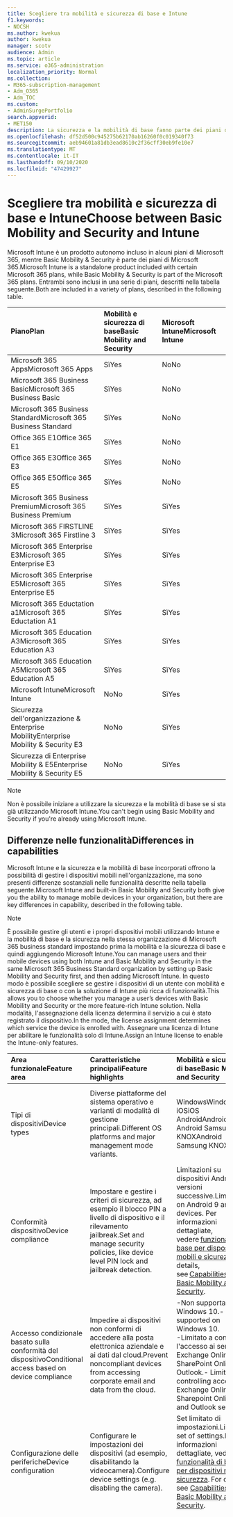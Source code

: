 ```yaml
---
title: Scegliere tra mobilità e sicurezza di base e Intune
f1.keywords:
- NOCSH
ms.author: kwekua
author: kwekua
manager: scotv
audience: Admin
ms.topic: article
ms.service: o365-administration
localization_priority: Normal
ms.collection:
- M365-subscription-management
- Adm_O365
- Adm_TOC
ms.custom:
- AdminSurgePortfolio
search.appverid:
- MET150
description: La sicurezza e la mobilità di base fanno parte dei piani di Microsoft 365.
ms.openlocfilehash: df52d500c945275b62170ab16260f0c019340f73
ms.sourcegitcommit: aeb94601a81db3ead8610c2f36cff30eb9fe10e7
ms.translationtype: MT
ms.contentlocale: it-IT
ms.lasthandoff: 09/10/2020
ms.locfileid: "47429927"
---
```

# <a name="choose-between-basic-mobility-and-security-and-intune"></a><span data-ttu-id="c89fd-103">Scegliere tra mobilità e sicurezza di base e Intune</span><span class="sxs-lookup"><span data-stu-id="c89fd-103">Choose between Basic Mobility and Security and Intune</span></span>

<span data-ttu-id="c89fd-104">Microsoft Intune è un prodotto autonomo incluso in alcuni piani di Microsoft 365, mentre Basic Mobility & Security è parte dei piani di Microsoft 365.</span><span class="sxs-lookup"><span data-stu-id="c89fd-104">Microsoft Intune is a standalone product included with certain Microsoft 365 plans, while Basic Mobility & Security is part of the Microsoft 365 plans.</span></span> <span data-ttu-id="c89fd-105">Entrambi sono inclusi in una serie di piani, descritti nella tabella seguente.</span><span class="sxs-lookup"><span data-stu-id="c89fd-105">Both are included in a variety of plans, described in the following table.</span></span>

|<span data-ttu-id="c89fd-106">**Piano**</span><span class="sxs-lookup"><span data-stu-id="c89fd-106">**Plan**</span></span>|<span data-ttu-id="c89fd-107">**Mobilità e sicurezza di base**</span><span class="sxs-lookup"><span data-stu-id="c89fd-107">**Basic Mobility and Security**</span></span>|<span data-ttu-id="c89fd-108">**Microsoft Intune**</span><span class="sxs-lookup"><span data-stu-id="c89fd-108">**Microsoft Intune**</span></span>|
|:-----|:-----|:-----|
|<span data-ttu-id="c89fd-109">Microsoft 365 Apps</span><span class="sxs-lookup"><span data-stu-id="c89fd-109">Microsoft 365 Apps</span></span>|<span data-ttu-id="c89fd-110">Sì</span><span class="sxs-lookup"><span data-stu-id="c89fd-110">Yes</span></span>|<span data-ttu-id="c89fd-111">No</span><span class="sxs-lookup"><span data-stu-id="c89fd-111">No</span></span>|
|<span data-ttu-id="c89fd-112">Microsoft 365 Business Basic</span><span class="sxs-lookup"><span data-stu-id="c89fd-112">Microsoft 365 Business Basic</span></span>|<span data-ttu-id="c89fd-113">Sì</span><span class="sxs-lookup"><span data-stu-id="c89fd-113">Yes</span></span>|<span data-ttu-id="c89fd-114">No</span><span class="sxs-lookup"><span data-stu-id="c89fd-114">No</span></span>|
|<span data-ttu-id="c89fd-115">Microsoft 365 Business Standard</span><span class="sxs-lookup"><span data-stu-id="c89fd-115">Microsoft 365 Business Standard</span></span>|<span data-ttu-id="c89fd-116">Sì</span><span class="sxs-lookup"><span data-stu-id="c89fd-116">Yes</span></span>|<span data-ttu-id="c89fd-117">No</span><span class="sxs-lookup"><span data-stu-id="c89fd-117">No</span></span>|
|<span data-ttu-id="c89fd-118">Office 365 E1</span><span class="sxs-lookup"><span data-stu-id="c89fd-118">Office 365 E1</span></span> |<span data-ttu-id="c89fd-119">Sì</span><span class="sxs-lookup"><span data-stu-id="c89fd-119">Yes</span></span>|<span data-ttu-id="c89fd-120">No</span><span class="sxs-lookup"><span data-stu-id="c89fd-120">No</span></span>|
|<span data-ttu-id="c89fd-121">Office 365 E3</span><span class="sxs-lookup"><span data-stu-id="c89fd-121">Office 365 E3</span></span> |<span data-ttu-id="c89fd-122">Sì</span><span class="sxs-lookup"><span data-stu-id="c89fd-122">Yes</span></span>|<span data-ttu-id="c89fd-123">No</span><span class="sxs-lookup"><span data-stu-id="c89fd-123">No</span></span>|
|<span data-ttu-id="c89fd-124">Office 365 E5</span><span class="sxs-lookup"><span data-stu-id="c89fd-124">Office 365 E5</span></span> |<span data-ttu-id="c89fd-125">Sì</span><span class="sxs-lookup"><span data-stu-id="c89fd-125">Yes</span></span>|<span data-ttu-id="c89fd-126">No</span><span class="sxs-lookup"><span data-stu-id="c89fd-126">No</span></span>|
|<span data-ttu-id="c89fd-127">Microsoft 365 Business Premium</span><span class="sxs-lookup"><span data-stu-id="c89fd-127">Microsoft 365 Business Premium</span></span> |<span data-ttu-id="c89fd-128">Sì</span><span class="sxs-lookup"><span data-stu-id="c89fd-128">Yes</span></span>|<span data-ttu-id="c89fd-129">Sì</span><span class="sxs-lookup"><span data-stu-id="c89fd-129">Yes</span></span>|
|<span data-ttu-id="c89fd-130">Microsoft 365 FIRSTLINE 3</span><span class="sxs-lookup"><span data-stu-id="c89fd-130">Microsoft 365 Firstline 3</span></span> |<span data-ttu-id="c89fd-131">Sì</span><span class="sxs-lookup"><span data-stu-id="c89fd-131">Yes</span></span>|<span data-ttu-id="c89fd-132">Sì</span><span class="sxs-lookup"><span data-stu-id="c89fd-132">Yes</span></span>|
|<span data-ttu-id="c89fd-133">Microsoft 365 Enterprise E3</span><span class="sxs-lookup"><span data-stu-id="c89fd-133">Microsoft 365 Enterprise E3</span></span> |<span data-ttu-id="c89fd-134">Sì</span><span class="sxs-lookup"><span data-stu-id="c89fd-134">Yes</span></span>|<span data-ttu-id="c89fd-135">Sì</span><span class="sxs-lookup"><span data-stu-id="c89fd-135">Yes</span></span>|
|<span data-ttu-id="c89fd-136">Microsoft 365 Enterprise E5</span><span class="sxs-lookup"><span data-stu-id="c89fd-136">Microsoft 365 Enterprise E5</span></span> |<span data-ttu-id="c89fd-137">Sì</span><span class="sxs-lookup"><span data-stu-id="c89fd-137">Yes</span></span>|<span data-ttu-id="c89fd-138">Sì</span><span class="sxs-lookup"><span data-stu-id="c89fd-138">Yes</span></span>|
|<span data-ttu-id="c89fd-139">Microsoft 365 Eductation a1</span><span class="sxs-lookup"><span data-stu-id="c89fd-139">Microsoft 365 Eductation A1</span></span> |<span data-ttu-id="c89fd-140">Sì</span><span class="sxs-lookup"><span data-stu-id="c89fd-140">Yes</span></span>|<span data-ttu-id="c89fd-141">Sì</span><span class="sxs-lookup"><span data-stu-id="c89fd-141">Yes</span></span>|
|<span data-ttu-id="c89fd-142">Microsoft 365 Education A3</span><span class="sxs-lookup"><span data-stu-id="c89fd-142">Microsoft 365 Education A3</span></span> |<span data-ttu-id="c89fd-143">Sì</span><span class="sxs-lookup"><span data-stu-id="c89fd-143">Yes</span></span>|<span data-ttu-id="c89fd-144">Sì</span><span class="sxs-lookup"><span data-stu-id="c89fd-144">Yes</span></span>|
|<span data-ttu-id="c89fd-145">Microsoft 365 Education A5</span><span class="sxs-lookup"><span data-stu-id="c89fd-145">Microsoft 365 Education A5</span></span> |<span data-ttu-id="c89fd-146">Sì</span><span class="sxs-lookup"><span data-stu-id="c89fd-146">Yes</span></span>|<span data-ttu-id="c89fd-147">Sì</span><span class="sxs-lookup"><span data-stu-id="c89fd-147">Yes</span></span>|
|<span data-ttu-id="c89fd-148">Microsoft Intune</span><span class="sxs-lookup"><span data-stu-id="c89fd-148">Microsoft Intune</span></span> |<span data-ttu-id="c89fd-149">No</span><span class="sxs-lookup"><span data-stu-id="c89fd-149">No</span></span>|<span data-ttu-id="c89fd-150">Sì</span><span class="sxs-lookup"><span data-stu-id="c89fd-150">Yes</span></span>|
|<span data-ttu-id="c89fd-151">Sicurezza dell'organizzazione & Enterprise Mobility</span><span class="sxs-lookup"><span data-stu-id="c89fd-151">Enterprise Mobility & Security E3</span></span> |<span data-ttu-id="c89fd-152">No</span><span class="sxs-lookup"><span data-stu-id="c89fd-152">No</span></span>|<span data-ttu-id="c89fd-153">Sì</span><span class="sxs-lookup"><span data-stu-id="c89fd-153">Yes</span></span>|
|<span data-ttu-id="c89fd-154">Sicurezza di Enterprise Mobility & E5</span><span class="sxs-lookup"><span data-stu-id="c89fd-154">Enterprise Mobility & Security E5</span></span> |<span data-ttu-id="c89fd-155">No</span><span class="sxs-lookup"><span data-stu-id="c89fd-155">No</span></span>|<span data-ttu-id="c89fd-156">Sì</span><span class="sxs-lookup"><span data-stu-id="c89fd-156">Yes</span></span>|

>[!NOTE]
><span data-ttu-id="c89fd-157">Non è possibile iniziare a utilizzare la sicurezza e la mobilità di base se si sta già utilizzando Microsoft Intune.</span><span class="sxs-lookup"><span data-stu-id="c89fd-157">You can't begin using Basic Mobility and Security if you're already using Microsoft Intune.</span></span>

## <a name="differences-in-capabilities"></a><span data-ttu-id="c89fd-158">Differenze nelle funzionalità</span><span class="sxs-lookup"><span data-stu-id="c89fd-158">Differences in capabilities</span></span>

<span data-ttu-id="c89fd-159">Microsoft Intune e la sicurezza e la mobilità di base incorporati offrono la possibilità di gestire i dispositivi mobili nell'organizzazione, ma sono presenti differenze sostanziali nelle funzionalità descritte nella tabella seguente.</span><span class="sxs-lookup"><span data-stu-id="c89fd-159">Microsoft Intune and built-in Basic Mobility and Security both give you the ability to manage mobile devices in your organization, but there are key differences in capability, described in the following table.</span></span>

>[!NOTE]
><span data-ttu-id="c89fd-160">È possibile gestire gli utenti e i propri dispositivi mobili utilizzando Intune e la mobilità di base e la sicurezza nella stessa organizzazione di Microsoft 365 business standard impostando prima la mobilità e la sicurezza di base e quindi aggiungendo Microsoft Intune.</span><span class="sxs-lookup"><span data-stu-id="c89fd-160">You can manage users and their mobile devices using both Intune and Basic Mobility and Security in the same Microsoft 365 Business Standard organization by setting up Basic Mobility and Security first, and then adding Microsoft Intune.</span></span> <span data-ttu-id="c89fd-161">In questo modo è possibile scegliere se gestire i dispositivi di un utente con mobilità e sicurezza di base o con la soluzione di Intune più ricca di funzionalità.</span><span class="sxs-lookup"><span data-stu-id="c89fd-161">This allows you to choose whether you manage a user’s devices with Basic Mobility and Security or the more feature-rich Intune solution.</span></span> <span data-ttu-id="c89fd-162">Nella modalità, l'assegnazione della licenza determina il servizio a cui è stato registrato il dispositivo.</span><span class="sxs-lookup"><span data-stu-id="c89fd-162">In the mode, the license assignment determines which service the device is enrolled with.</span></span> <span data-ttu-id="c89fd-163">Assegnare una licenza di Intune per abilitare le funzionalità solo di Intune.</span><span class="sxs-lookup"><span data-stu-id="c89fd-163">Assign an Intune license to enable the Intune-only features.</span></span>

|<span data-ttu-id="c89fd-164">**Area funzionale**</span><span class="sxs-lookup"><span data-stu-id="c89fd-164">**Feature area**</span></span>|<span data-ttu-id="c89fd-165">**Caratteristiche principali**</span><span class="sxs-lookup"><span data-stu-id="c89fd-165">**Feature highlights**</span></span>|<span data-ttu-id="c89fd-166">**Mobilità e sicurezza di base**</span><span class="sxs-lookup"><span data-stu-id="c89fd-166">**Basic Mobility and Security**</span></span>|<span data-ttu-id="c89fd-167">**Microsoft Intune**</span><span class="sxs-lookup"><span data-stu-id="c89fd-167">**Microsoft Intune**</span></span>|
|:-----|:-----|:-----|:-----|
|<span data-ttu-id="c89fd-168">Tipi di dispositivi</span><span class="sxs-lookup"><span data-stu-id="c89fd-168">Device types</span></span>|<span data-ttu-id="c89fd-169">Diverse piattaforme del sistema operativo e varianti di modalità di gestione principali.</span><span class="sxs-lookup"><span data-stu-id="c89fd-169">Different OS platforms and major management mode variants.</span></span> |<span data-ttu-id="c89fd-170">Windows</span><span class="sxs-lookup"><span data-stu-id="c89fd-170">Windows</span></span><br/><span data-ttu-id="c89fd-171">iOS</span><span class="sxs-lookup"><span data-stu-id="c89fd-171">iOS</span></span><br/><span data-ttu-id="c89fd-172">Android</span><span class="sxs-lookup"><span data-stu-id="c89fd-172">Android</span></span><br/><span data-ttu-id="c89fd-173">Android Samsung KNOX</span><span class="sxs-lookup"><span data-stu-id="c89fd-173">Android Samsung KNOX</span></span><br/>|<span data-ttu-id="c89fd-174">Windows</span><span class="sxs-lookup"><span data-stu-id="c89fd-174">Windows</span></span><br/><span data-ttu-id="c89fd-175">iOS</span><span class="sxs-lookup"><span data-stu-id="c89fd-175">iOS</span></span><br/><span data-ttu-id="c89fd-176">Android</span><span class="sxs-lookup"><span data-stu-id="c89fd-176">Android</span></span><br/><span data-ttu-id="c89fd-177">Android Samsung KNOX</span><span class="sxs-lookup"><span data-stu-id="c89fd-177">Android Samsung KNOX</span></span><br/><span data-ttu-id="c89fd-178">Mac OS</span><span class="sxs-lookup"><span data-stu-id="c89fd-178">mac OS</span></span><br/><span data-ttu-id="c89fd-179">sistema operativo iPad</span><span class="sxs-lookup"><span data-stu-id="c89fd-179">iPad OS</span></span>|
|<span data-ttu-id="c89fd-180">Conformità dispositivo</span><span class="sxs-lookup"><span data-stu-id="c89fd-180">Device compliance</span></span>|<span data-ttu-id="c89fd-181">Impostare e gestire i criteri di sicurezza, ad esempio il blocco PIN a livello di dispositivo e il rilevamento jailbreak.</span><span class="sxs-lookup"><span data-stu-id="c89fd-181">Set and manage security policies, like device level PIN lock and jailbreak detection.</span></span> |<span data-ttu-id="c89fd-182">Limitazioni su dispositivi Android 9 e versioni successive.</span><span class="sxs-lookup"><span data-stu-id="c89fd-182">Limitations on Android 9 and later devices.</span></span> <span data-ttu-id="c89fd-183">Per informazioni dettagliate, vedere [funzionalità di base per dispositivi mobili e sicurezza](capabilities.md).</span><span class="sxs-lookup"><span data-stu-id="c89fd-183">For details, see [Capabilities of Basic Mobility and Security](capabilities.md).</span></span>|<span data-ttu-id="c89fd-184">Sì</span><span class="sxs-lookup"><span data-stu-id="c89fd-184">Yes</span></span>|
|<span data-ttu-id="c89fd-185">Accesso condizionale basato sulla conformità del dispositivo</span><span class="sxs-lookup"><span data-stu-id="c89fd-185">Conditional access based on device compliance</span></span> |<span data-ttu-id="c89fd-186">Impedire ai dispositivi non conformi di accedere alla posta elettronica aziendale e ai dati dal cloud.</span><span class="sxs-lookup"><span data-stu-id="c89fd-186">Prevent noncompliant devices from accessing corporate email and data from the cloud.</span></span> |<span data-ttu-id="c89fd-187">-Non supportato in Windows 10.</span><span class="sxs-lookup"><span data-stu-id="c89fd-187">- Not supported on Windows 10.</span></span><br/><span data-ttu-id="c89fd-188">-Limitato a controllare l'accesso ai servizi di Exchange Online, SharePoint Online e Outlook.</span><span class="sxs-lookup"><span data-stu-id="c89fd-188">- Limited to controlling access to Exchange Online, Sharepoint Online, and Outlook services.</span></span> |<span data-ttu-id="c89fd-189">No</span><span class="sxs-lookup"><span data-stu-id="c89fd-189">No</span></span>|
|<span data-ttu-id="c89fd-190">Configurazione delle periferiche</span><span class="sxs-lookup"><span data-stu-id="c89fd-190">Device configuration</span></span>  |<span data-ttu-id="c89fd-191">Configurare le impostazioni dei dispositivi (ad esempio, disabilitando la videocamera).</span><span class="sxs-lookup"><span data-stu-id="c89fd-191">Configure device settings (e.g. disabling the camera).</span></span> |<span data-ttu-id="c89fd-192">Set limitato di impostazioni.</span><span class="sxs-lookup"><span data-stu-id="c89fd-192">Limited set of settings.</span></span><span data-ttu-id="c89fd-193">Per informazioni dettagliate, vedere [funzionalità di base per dispositivi mobili e sicurezza](capabilities.md).</span><span class="sxs-lookup"><span data-stu-id="c89fd-193"> For details, see [Capabilities of Basic Mobility and Security](capabilities.md).</span></span> |<span data-ttu-id="c89fd-194">Sì</span><span class="sxs-lookup"><span data-stu-id="c89fd-194">Yes</span></span>|
|<span data-ttu-id="c89fd-195">Azioni remote</span><span class="sxs-lookup"><span data-stu-id="c89fd-195">Remote actions</span></span>  |<span data-ttu-id="c89fd-196">Inviare comandi ai dispositivi su Internet.</span><span class="sxs-lookup"><span data-stu-id="c89fd-196">Send commands to devices over the internet.</span></span> <span data-ttu-id="c89fd-197">Ad esempio, rimuovere i dati di Office dal dispositivo di un dipendente lasciando i dati personali sul posto (ritiro).</span><span class="sxs-lookup"><span data-stu-id="c89fd-197">For example, remove Office data from an employee’s device while leaving personal data in place (Retire).</span></span> |<span data-ttu-id="c89fd-198">Ritiro</span><span class="sxs-lookup"><span data-stu-id="c89fd-198">Retire</span></span><br/><span data-ttu-id="c89fd-199">Cancellazione</span><span class="sxs-lookup"><span data-stu-id="c89fd-199">Wipe</span></span><br/><span data-ttu-id="c89fd-200">Eliminazione</span><span class="sxs-lookup"><span data-stu-id="c89fd-200">Delete</span></span>|<span data-ttu-id="c89fd-201">-Ripristino automatico (solo Windows)</span><span class="sxs-lookup"><span data-stu-id="c89fd-201">-   Autopilot reset (Windows only)</span></span><br/><span data-ttu-id="c89fd-202">- Rotazione della chiave [BitLocker](https://docs.microsoft.com/mem/intune/protect/encrypt-devices#rotate-bitlocker-recovery-keys)   (Solo Windows)</span><span class="sxs-lookup"><span data-stu-id="c89fd-202">- [Bitlocker key rotation](https://docs.microsoft.com/mem/intune/protect/encrypt-devices#rotate-bitlocker-recovery-keys) (Windows only)</span></span><br/><span data-ttu-id="c89fd-203">- [Eliminare](https://docs.microsoft.com/mem/intune/remote-actions/devices-wipe#delete-devices-from-the-intune-portal)</span><span class="sxs-lookup"><span data-stu-id="c89fd-203">- [Delete](https://docs.microsoft.com/mem/intune/remote-actions/devices-wipe#delete-devices-from-the-intune-portal)</span></span><br/><span data-ttu-id="c89fd-204">- [Disattiva l'attivazione loc](https://docs.microsoft.com/mem/intune/remote-actions/device-activation-lock-disable)   (solo iOS)</span><span class="sxs-lookup"><span data-stu-id="c89fd-204">- [Disable activation loc](https://docs.microsoft.com/mem/intune/remote-actions/device-activation-lock-disable) (iOS only)</span></span><br/><span data-ttu-id="c89fd-205">- [Nuovo avvio](https://docs.microsoft.com/mem/intune/remote-actions/device-fresh-start)   (Solo Windows)</span><span class="sxs-lookup"><span data-stu-id="c89fd-205">- [Fresh start](https://docs.microsoft.com/mem/intune/remote-actions/device-fresh-start) (Windows only)</span></span><br/><span data-ttu-id="c89fd-206">- [Analisi completa](https://docs.microsoft.com/mem/intune/configuration/device-restrictions-windows-10#microsoft-defender-antivirus)   (Solo Windows 10)</span><span class="sxs-lookup"><span data-stu-id="c89fd-206">- [Full scan](https://docs.microsoft.com/mem/intune/configuration/device-restrictions-windows-10#microsoft-defender-antivirus) (Windows 10 only)</span></span><br/><span data-ttu-id="c89fd-207">- [Individuare il dispositivo](https://docs.microsoft.com/mem/intune/remote-actions/device-locate)   (solo iOS)</span><span class="sxs-lookup"><span data-stu-id="c89fd-207">- [Locate device](https://docs.microsoft.com/mem/intune/remote-actions/device-locate) (iOS only)</span></span><br/><span data-ttu-id="c89fd-208">- [Modalità persa](https://docs.microsoft.com/mem/intune/remote-actions/device-lost-mode)   (solo iOS)</span><span class="sxs-lookup"><span data-stu-id="c89fd-208">- [Lost mode](https://docs.microsoft.com/mem/intune/remote-actions/device-lost-mode) (iOS only)</span></span><br/><span data-ttu-id="c89fd-209">- [Analisi rapida](https://docs.microsoft.com/mem/intune/configuration/device-restrictions-windows-10#microsoft-defender-antivirus)(solo Windows 10)</span><span class="sxs-lookup"><span data-stu-id="c89fd-209">- [Quick scan](https://docs.microsoft.com/mem/intune/configuration/device-restrictions-windows-10#microsoft-defender-antivirus)(Windows 10 only)</span></span><br/><span data-ttu-id="c89fd-210">- [Telecomando per Android](https://docs.microsoft.com/mem/intune/remote-actions/teamviewer-support)</span><span class="sxs-lookup"><span data-stu-id="c89fd-210">- [Remote control for Android](https://docs.microsoft.com/mem/intune/remote-actions/teamviewer-support)</span></span><br/><span data-ttu-id="c89fd-211">- [Blocco remoto](https://docs.microsoft.com/mem/intune/remote-actions/device-remote-lock)</span><span class="sxs-lookup"><span data-stu-id="c89fd-211">- [Remote lock](https://docs.microsoft.com/mem/intune/remote-actions/device-remote-lock)</span></span><br/><span data-ttu-id="c89fd-212">- [Rinomina dispositivo](https://docs.microsoft.com/mem/intune/remote-actions/device-rename)</span><span class="sxs-lookup"><span data-stu-id="c89fd-212">- [Rename device](https://docs.microsoft.com/mem/intune/remote-actions/device-rename)</span></span><br/><span data-ttu-id="c89fd-213">- [Reimposta codice di accesso](https://docs.microsoft.com/mem/intune/remote-actions/device-passcode-reset)</span><span class="sxs-lookup"><span data-stu-id="c89fd-213">- [Reset passcode](https://docs.microsoft.com/mem/intune/remote-actions/device-passcode-reset)</span></span><br/><span data-ttu-id="c89fd-214">- [Riavvio](https://docs.microsoft.com/mem/intune/remote-actions/device-restart)   (Solo Windows)</span><span class="sxs-lookup"><span data-stu-id="c89fd-214">- [Restart](https://docs.microsoft.com/mem/intune/remote-actions/device-restart) (Windows only)</span></span><br/><span data-ttu-id="c89fd-215">- [Ritirare](https://docs.microsoft.com/mem/intune/remote-actions/devices-wipe#retire)</span><span class="sxs-lookup"><span data-stu-id="c89fd-215">- [Retire](https://docs.microsoft.com/mem/intune/remote-actions/devices-wipe#retire)</span></span><br/><span data-ttu-id="c89fd-216">-Aggiornare Windows Defender Security Intelligence (solo Windows)</span><span class="sxs-lookup"><span data-stu-id="c89fd-216">- Update Windows Defender Security Intelligence (Windows only)</span></span><br/><span data-ttu-id="c89fd-217">-Ripristino Windows 10 PIN (solo Windows)</span><span class="sxs-lookup"><span data-stu-id="c89fd-217">- Windows 10 PIN reset (Windows only)</span></span><br/><span data-ttu-id="c89fd-218">- [Cancellazione](https://docs.microsoft.com/mem/intune/remote-actions/devices-wipe#wipe)</span><span class="sxs-lookup"><span data-stu-id="c89fd-218">- [Wipe](https://docs.microsoft.com/mem/intune/remote-actions/devices-wipe#wipe)</span></span><br/><span data-ttu-id="c89fd-219">- [Inviare notifiche personalizzate](https://docs.microsoft.com/mem/intune/remote-actions/custom-notifications#send-a-custom-notification-to-a-single-device)   (Android, iOS, sistema operativo iPad)</span><span class="sxs-lookup"><span data-stu-id="c89fd-219">- [Send custom notifications](https://docs.microsoft.com/mem/intune/remote-actions/custom-notifications#send-a-custom-notification-to-a-single-device) (Android, iOS, iPad OS)</span></span><br/><span data-ttu-id="c89fd-220">- [Sincronizza dispositivo](https://docs.microsoft.com/mem/intune/remote-actions/device-sync)</span><span class="sxs-lookup"><span data-stu-id="c89fd-220">- [Synchronize device](https://docs.microsoft.com/mem/intune/remote-actions/device-sync)</span></span>|
|<span data-ttu-id="c89fd-221">Profili di posta elettronica</span><span class="sxs-lookup"><span data-stu-id="c89fd-221">Email profiles</span></span>  |<span data-ttu-id="c89fd-222">Eseguire il provisioning di un profilo di posta elettronica nativo nel dispositivo.</span><span class="sxs-lookup"><span data-stu-id="c89fd-222">Provision a native email profile on the device.</span></span> |<span data-ttu-id="c89fd-223">Sì</span><span class="sxs-lookup"><span data-stu-id="c89fd-223">Yes</span></span>|<span data-ttu-id="c89fd-224">Sì</span><span class="sxs-lookup"><span data-stu-id="c89fd-224">Yes</span></span>|
|<span data-ttu-id="c89fd-225">Profili WIFI</span><span class="sxs-lookup"><span data-stu-id="c89fd-225">WIFI profiles</span></span> |<span data-ttu-id="c89fd-226">Provisioning di un profilo Wi-Fi nativo sul dispositivo.</span><span class="sxs-lookup"><span data-stu-id="c89fd-226">Provision a native WIFI profile on the device.</span></span> |<span data-ttu-id="c89fd-227">No</span><span class="sxs-lookup"><span data-stu-id="c89fd-227">No</span></span>|<span data-ttu-id="c89fd-228">Sì</span><span class="sxs-lookup"><span data-stu-id="c89fd-228">Yes</span></span>|
|<span data-ttu-id="c89fd-229">Profili VPN</span><span class="sxs-lookup"><span data-stu-id="c89fd-229">VPN profiles</span></span> |<span data-ttu-id="c89fd-230">Provisioning di un profilo VPN nativo nel dispositivo.</span><span class="sxs-lookup"><span data-stu-id="c89fd-230">Provision a native VPN profile on the device.</span></span> |<span data-ttu-id="c89fd-231">No</span><span class="sxs-lookup"><span data-stu-id="c89fd-231">No</span></span>|<span data-ttu-id="c89fd-232">Sì</span><span class="sxs-lookup"><span data-stu-id="c89fd-232">Yes</span></span>|
|<span data-ttu-id="c89fd-233">Gestione delle applicazioni MDM</span><span class="sxs-lookup"><span data-stu-id="c89fd-233">MDM application management</span></span>  |<span data-ttu-id="c89fd-234">Distribuire le app line-of-business interne e gli archivi delle app con gli utenti.</span><span class="sxs-lookup"><span data-stu-id="c89fd-234">Deploy your internal line-of-business apps and from apps stores to users.</span></span> |<span data-ttu-id="c89fd-235">No</span><span class="sxs-lookup"><span data-stu-id="c89fd-235">No</span></span>|<span data-ttu-id="c89fd-236">Sì</span><span class="sxs-lookup"><span data-stu-id="c89fd-236">Yes</span></span>|
|<span data-ttu-id="c89fd-237">Protezione delle applicazioni per dispositivi mobili</span><span class="sxs-lookup"><span data-stu-id="c89fd-237">Mobile application protection</span></span>  |<span data-ttu-id="c89fd-238">Consente agli utenti di accedere in modo sicuro alle informazioni aziendali utilizzando le app di Office Mobile e line-of-business che conoscono, garantendo la sicurezza dei dati contribuendo a limitare azioni come la copia, il taglio, la incolla e il salvataggio come, solo per le app gestite approvate per i dati aziendali.</span><span class="sxs-lookup"><span data-stu-id="c89fd-238">Enable your users to securely access corporate information using the Office mobile and line-of-business apps they know, while ensuring security of data by helping to restrict actions like copy, cut, paste, and save as, to only those apps managed approved for corporate data.</span></span> <span data-ttu-id="c89fd-239">Funziona anche se i dispositivi non sono registrati in MDM.</span><span class="sxs-lookup"><span data-stu-id="c89fd-239">Works even if the devices are not enrolled to MDM.</span></span> <span data-ttu-id="c89fd-240">Vedere proteggere i dati delle app utilizzando i criteri MAM.</span><span class="sxs-lookup"><span data-stu-id="c89fd-240">See Protect app data using MAM policies.</span></span> |<span data-ttu-id="c89fd-241">No</span><span class="sxs-lookup"><span data-stu-id="c89fd-241">No</span></span>|<span data-ttu-id="c89fd-242">Sì</span><span class="sxs-lookup"><span data-stu-id="c89fd-242">Yes</span></span>|
|<span data-ttu-id="c89fd-243">Browser gestito</span><span class="sxs-lookup"><span data-stu-id="c89fd-243">Managed browser</span></span>  |<span data-ttu-id="c89fd-244">Abilitare la navigazione web più sicura utilizzando l'app Edge.</span><span class="sxs-lookup"><span data-stu-id="c89fd-244">Enable more secure web browsing using the Edge app.</span></span> |<span data-ttu-id="c89fd-245">No</span><span class="sxs-lookup"><span data-stu-id="c89fd-245">No</span></span>|<span data-ttu-id="c89fd-246">Sì</span><span class="sxs-lookup"><span data-stu-id="c89fd-246">Yes</span></span>|
|<span data-ttu-id="c89fd-247">Programmi di registrazione a zero touch</span><span class="sxs-lookup"><span data-stu-id="c89fd-247">Zero touch enrollment programs</span></span> |<span data-ttu-id="c89fd-248">Registrare un numero elevato di dispositivi di proprietà aziendale, semplificando la configurazione dell'utente.</span><span class="sxs-lookup"><span data-stu-id="c89fd-248">Enroll large numbers of corporate-owned devices, while simplifying user set up.</span></span> |<span data-ttu-id="c89fd-249">No</span><span class="sxs-lookup"><span data-stu-id="c89fd-249">No</span></span>|<span data-ttu-id="c89fd-250">Sì</span><span class="sxs-lookup"><span data-stu-id="c89fd-250">Yes</span></span>|
